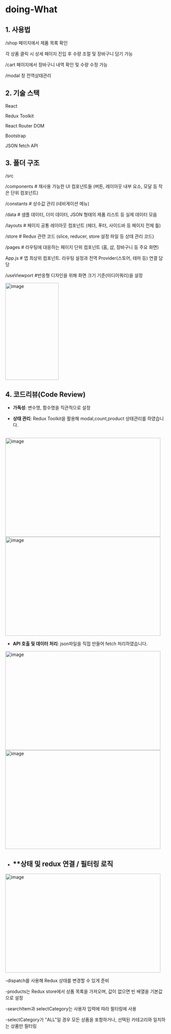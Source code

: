 # doing-What

## 1. 사용법

/shop 페이지에서 제품 목록 확인

각 상품 클릭 시 상세 페이지 진입 후 수량 조절 및 장바구니 담기 가능

/cart 페이지에서 장바구니 내역 확인 및 수량 수정 가능

/modal 창 전역상태관리

## 2. 기술 스택

React

Redux Toolkit

React Router DOM

Bootstrap  

JSON fetch API

## 3. 폴더 구조
/src

  /components   # 재사용 가능한 UI 컴포넌트들 (버튼, 레이아웃 내부 요소, 모달 등 작은 단위 컴포넌트)
  
  /constants    # 상수값 관리 (네비게이션 메뉴)
  
  /data         # 샘플 데이터, 더미 데이터, JSON 형태의 제품 리스트 등 실제 데이터 모음
  
  /layouts      # 페이지 공통 레이아웃 컴포넌트 (헤더, 푸터, 사이드바 등 페이지 전체 틀)
  
  /store        # Redux 관련 코드 (slice, reducer, store 설정 파일 등 상태 관리 코드)
  
  /pages        # 라우팅에 대응하는 페이지 단위 컴포넌트 (홈, 샵, 장바구니 등 주요 화면)
  
  App.js        # 앱 최상위 컴포넌트. 라우팅 설정과 전역 Provider(스토어, 테마 등) 연결 담당
  
  /useViewport  #반응형 디자인을 위해 화면 크기 기준(미디어쿼리)을 설정
  
<img width="167" height="303" alt="image" src="https://github.com/user-attachments/assets/26c81706-23f5-44aa-a77a-d221f41504a5" />


  ## 4. 코드리뷰(Code Review)

- **가독성**: 변수명, 함수명을 직관적으로 설정
  
- **상태 관리**: Redux Toolkit을 활용해 modal,count,product 상태관리를 하였습니다.

<br/>
<img width="486" height="309" alt="image" src="https://github.com/user-attachments/assets/881c6e6f-a68c-4354-909d-ba61730255d8" />

<br/>
<img width="486" height="309" alt="image" src="https://github.com/user-attachments/assets/a6b16115-3033-4c1d-9508-9744550df0de" />

- **API 호출 및 데이터 처리**: json파일을 직접 만들어 fetch 처리하였습니다.
<img width="486" height="309" alt="image" src="https://github.com/user-attachments/assets/a7faa8da-e718-4a17-871b-da06e3516770" />
<img width="486" height="309" alt="image" src="https://github.com/user-attachments/assets/92ffa780-2037-482b-bd8b-e49553d369ef" />

<br/>

- ## **상태 및 redux 연결 / 필터링 로직

<img width="486" height="309" alt="image" src="https://github.com/user-attachments/assets/f43de5e9-cf1a-44bf-968b-d960ff68b0ea" />

<br/>

-dispatch를 사용해 Redux 상태를 변경할 수 있게 준비

-products는 Redux store에서 상품 목록을 가져오며, 값이 없으면 빈 배열을 기본값으로 설정

-searchItem과 selectCategory는 사용자 입력에 따라 필터링에 사용

-selectCategory가 "ALL"일 경우 모든 상품을 포함하거나, 선택된 카테고리와 일치하는 상품만 필터링








